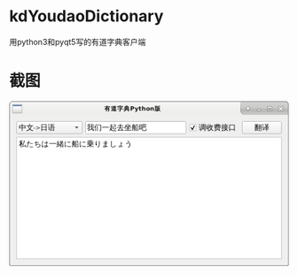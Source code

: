 # kdYoudaoDictionary
用python3和pyqt5写的有道字典客户端

# 截图
![kdYoudaoDictionary_screenshot](https://github.com/bkdwei/kdYoudaoDictionary/blob/master/doc/kdYoudaoDictionary_screenshot.png "截图")